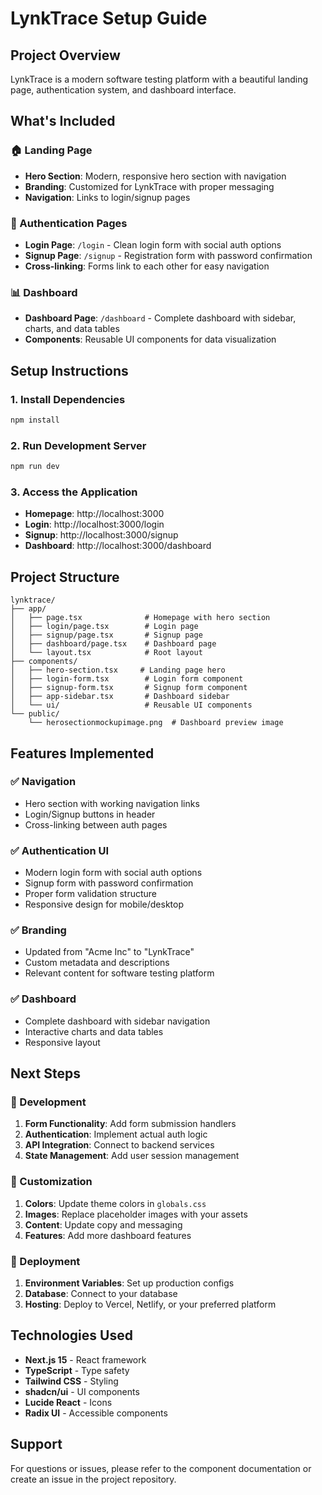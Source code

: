 # LynkTrace Setup Guide

## Project Overview
LynkTrace is a modern software testing platform with a beautiful landing page, authentication system, and dashboard interface.

## What's Included

### 🏠 Landing Page
- **Hero Section**: Modern, responsive hero section with navigation
- **Branding**: Customized for LynkTrace with proper messaging
- **Navigation**: Links to login/signup pages

### 🔐 Authentication Pages
- **Login Page**: `/login` - Clean login form with social auth options
- **Signup Page**: `/signup` - Registration form with password confirmation
- **Cross-linking**: Forms link to each other for easy navigation

### 📊 Dashboard
- **Dashboard Page**: `/dashboard` - Complete dashboard with sidebar, charts, and data tables
- **Components**: Reusable UI components for data visualization

## Setup Instructions

### 1. Install Dependencies
```bash
npm install
```

### 2. Run Development Server
```bash
npm run dev
```

### 3. Access the Application
- **Homepage**: http://localhost:3000
- **Login**: http://localhost:3000/login
- **Signup**: http://localhost:3000/signup
- **Dashboard**: http://localhost:3000/dashboard

## Project Structure

```
lynktrace/
├── app/
│   ├── page.tsx              # Homepage with hero section
│   ├── login/page.tsx        # Login page
│   ├── signup/page.tsx       # Signup page
│   ├── dashboard/page.tsx    # Dashboard page
│   └── layout.tsx            # Root layout
├── components/
│   ├── hero-section.tsx     # Landing page hero
│   ├── login-form.tsx        # Login form component
│   ├── signup-form.tsx       # Signup form component
│   ├── app-sidebar.tsx       # Dashboard sidebar
│   └── ui/                   # Reusable UI components
└── public/
    └── herosectionmockupimage.png  # Dashboard preview image
```

## Features Implemented

### ✅ Navigation
- Hero section with working navigation links
- Login/Signup buttons in header
- Cross-linking between auth pages

### ✅ Authentication UI
- Modern login form with social auth options
- Signup form with password confirmation
- Proper form validation structure
- Responsive design for mobile/desktop

### ✅ Branding
- Updated from "Acme Inc" to "LynkTrace"
- Custom metadata and descriptions
- Relevant content for software testing platform

### ✅ Dashboard
- Complete dashboard with sidebar navigation
- Interactive charts and data tables
- Responsive layout

## Next Steps

### 🔧 Development
1. **Form Functionality**: Add form submission handlers
2. **Authentication**: Implement actual auth logic
3. **API Integration**: Connect to backend services
4. **State Management**: Add user session management

### 🎨 Customization
1. **Colors**: Update theme colors in `globals.css`
2. **Images**: Replace placeholder images with your assets
3. **Content**: Update copy and messaging
4. **Features**: Add more dashboard features

### 🚀 Deployment
1. **Environment Variables**: Set up production configs
2. **Database**: Connect to your database
3. **Hosting**: Deploy to Vercel, Netlify, or your preferred platform

## Technologies Used

- **Next.js 15** - React framework
- **TypeScript** - Type safety
- **Tailwind CSS** - Styling
- **shadcn/ui** - UI components
- **Lucide React** - Icons
- **Radix UI** - Accessible components

## Support

For questions or issues, please refer to the component documentation or create an issue in the project repository.
